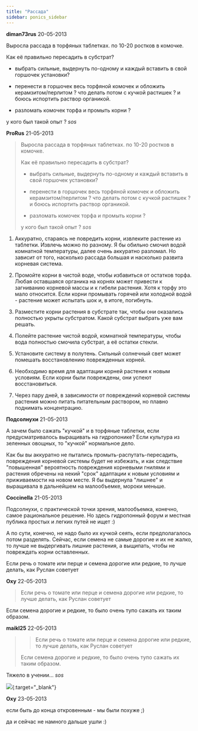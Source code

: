 ```yaml
---
title: "Рассада"
sidebar: ponics_sidebar
---
```


**diman73rus** 20-05-2013

Выросла рассада в торфяных таблетках. по 10-20 ростков в комочке.

Как её правильно пересадить в субстрат? 

- выбрать сильные, выдернуть по-одному и каждый вставить в свой горшочек установки? 

- перенести в горшочек весь торфяной комочек и обложить керамзитом/перлитом ? что делать потом с кучкой растишек ? и боюсь испортить раствор органикой.

- разломать комочек торфа и промыть корни ?

у кого был такой опыт ? *sos*


**ProRus** 21-05-2013

> Выросла рассада в торфяных таблетках. по 10-20 ростков в комочке.
> 
> Как её правильно пересадить в субстрат? 
> 
> - выбрать сильные, выдернуть по-одному и каждый вставить в свой горшочек установки? 
> 
> - перенести в горшочек весь торфяной комочек и обложить керамзитом/перлитом ? что делать потом с кучкой растишек ? и боюсь испортить раствор органикой.
> 
> - разломать комочек торфа и промыть корни ?
> 
> у кого был такой опыт ? *sos* 

1. Аккуратно, стараясь не повредить корни, извлеките растение из таблетки. Извлечь можно по разному. Я бы обильно смочил водой комнатной температуры, далее очень аккуратно разломал. Но зависит от того, насколько рассада большая и насколько развита корневая система.

2. Промойте корни в чистой воде, чтобы избавиться от остатков торфа. Любая оставшаяся органика на корнях может привести к загниванию корневой массы и к гибели растения. Хотя к торфу это мало относится. Если корни промывать горячей или холодной водой - растение может испытать шок и, в итоге, погибнуть. 

3. Разместите корни растения в субстрате так, чтобы они оказались полностью укрыты субстратом. Какой субстрат выбрать уже вам решать.

4. Полейте растение чистой водой, комнатной температуры, чтобы вода полностью смочила субстрат, а её остатки стекли. 

5. Установите систему в полутень. Сильный солнечный свет может помешать восстановлению поврежденных корней. 

6. Необходимо время для адаптации корней растения к новым условиям. Если корни были повреждены, они успеют восстановиться. 

7. Через пару дней, в зависимости от повреждений корневой системы растения можно питать питательным раствором, но плавно поднимать концентрацию. 


**Подсолнухи** 21-05-2013

А зачем было сажать "кучкой" и в торфяные таблетки, если предусматривалось выращивать на гидропонике? Если культура из зеленных овощных, то "кучкой" нормальное дело.

Как бы вы аккуратно не пытались промыть-распутать-пересадить, повреждения корневой системы будет не избежать, и как следствие "повышенная" вероятность повреждения корневыми гнилями и растения обречены на некий "срок" адаптации к новым условиям и приживаемости на новом месте. Я бы выдернула "лишнее" и выращивала в дальнейшем на малообъемке, мороки меньше.


**Coccinella** 21-05-2013

Подсолнухи, с практической точки зрения, малообъемка, конечно, самое рациональное решение. Но здесь гидропонный форум и местная публика простых и легких путей не ищет :)

А по сути, конечно, не надо было их кучкой сеять, если предполагалось потом разделять. Сейчас, если семена не самые дорогие и их не жалко, то лучше не выдергивать лишние растения, а выщипать, чтобы не повреждать корни оставленных.

Если речь о томате или перце и семена дорогие или редкие, то лучше делать, как Руслан советует


**Oxy** 22-05-2013

> Если речь о томате или перце и семена дорогие или редкие, то лучше делать, как Руслан советует

Если семена дорогие и редкие, то было очень тупо сажать их таким образом.


**maikl25** 22-05-2013

> > Если речь о томате или перце и семена дорогие или редкие, то лучше делать, как Руслан советует
> 
> 
> 
> Если семена дорогие и редкие, то было очень тупо сажать их таким образом.

Тяжело в учении... *sos*

[![](/imagehost/thumbs/e59550d76aae469b0138c5b39ce38cd7.jpg)](https://t.me/ponics_ru_files/10571){:target="_blank"}


**Oxy** 23-05-2013

если быть до конца откровенным - мы были похуже ;) 

да и сейчас не намного дальше ушли :) 


